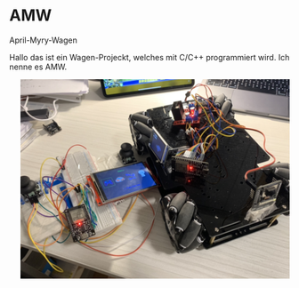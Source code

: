 # AMW
April-Myry-Wagen

Hallo das ist ein Wagen-Projeckt, welches mit C/C++ programmiert wird. Ich nenne es AMW.

<div style="margin-left: 20px;">
    <img src="https://github.com/myry07/AMW/blob/main/3.Dos/p1.jpg" width="500px">
</div>


